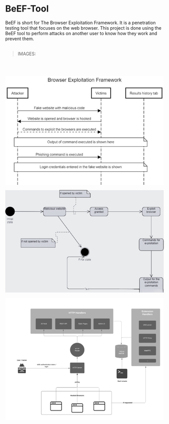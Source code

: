 # BeEF-Tool
BeEF is short for The Browser Exploitation Framework. It is a penetration testing tool that focuses on the web browser.
This project is done using the BeEF tool to perform attacks on another user to know how they work and prevent them.
<br><br>

> IMAGES:

<br><br>

![Sequence Diagram](sequence.jpg)

![State Diagram](state.png)

![Architecture Diagram](architecture.png)
